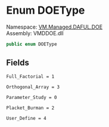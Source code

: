 # Enum DOEType

Namespace: [VM.Managed.DAFUL.DOE](VM.Managed.DAFUL.DOE.md)  
Assembly: VMDDOE.dll  

```csharp
public enum DOEType
```

## Fields

`Full_Factorial = 1` 

`Orthogonal_Array = 3` 

`Parameter_Study = 0` 

`Placket_Burman = 2` 

`User_Define = 4` 


